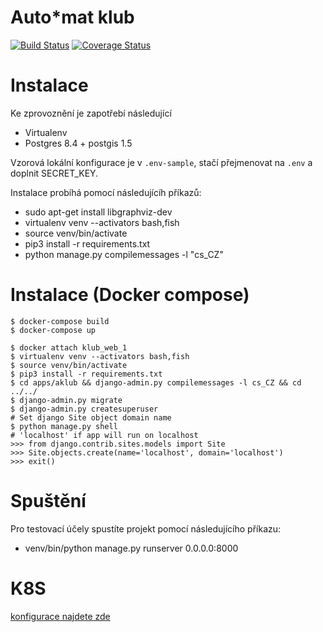 Auto\*mat klub
============
[![Build Status](https://travis-ci.org/auto-mat/klub.svg?branch=master)](https://travis-ci.org/auto-mat/klub)
[![Coverage Status](https://coveralls.io/repos/github/auto-mat/klub/badge.svg?branch=master)](https://coveralls.io/github/auto-mat/klub?branch=master)

Instalace
============

Ke zprovoznění je zapotřebí následující

* Virtualenv
* Postgres 8.4 + postgis 1.5

Vzorová lokální konfigurace je v `.env-sample`, stačí přejmenovat na `.env` a doplnit SECRET\_KEY.

Instalace probíhá pomocí následujícíh příkazů:

* sudo apt-get install libgraphviz-dev
* virtualenv venv --activators bash,fish
* source venv/bin/activate
* pip3 install -r requirements.txt
* python manage.py compilemessages -l "cs_CZ"

Instalace (Docker compose)
==========================

    $ docker-compose build
    $ docker-compose up

    $ docker attach klub_web_1
    $ virtualenv venv --activators bash,fish
    $ source venv/bin/activate
    $ pip3 install -r requirements.txt
    $ cd apps/aklub && django-admin.py compilemessages -l cs_CZ && cd ../../
    $ django-admin.py migrate
    $ django-admin.py createsuperuser
    # Set django Site object domain name
    $ python manage.py shell
    # 'localhost' if app will run on localhost
    >>> from django.contrib.sites.models import Site
    >>> Site.objects.create(name='localhost', domain='localhost')
    >>> exit()

Spuštění
============

Pro testovací účely spustíte projekt pomocí následujícího příkazu:

* venv/bin/python manage.py runserver 0.0.0.0:8000


K8S
======

[konfigurace najdete zde](https://github.com/auto-mat/k8s#adding-new-klub-p%C5%99atel-instances)
